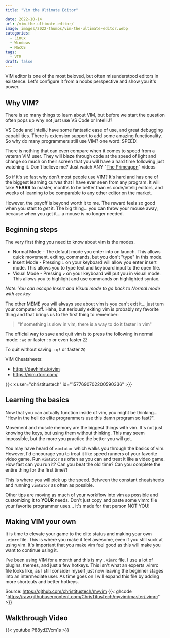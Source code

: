 ```yaml
---
title: "Vim the Ultimate Editor"

date: 2022-10-14
url: /vim-the-ultimate-editor/
image: images/2022-thumbs/vim-the-ultimate-editor.webp
categories:
  - Linux
  - Windows
  - MacOS
tags:
  - VIM
draft: false
---
```

VIM editor is one of the most beloved, but often misunderstood editors in existence. Let's configure it from a noobs perspective and show you it's power.
<!--more-->

## Why VIM?

There is so many things to learn about VIM, but before we start the question often pops up why not just use VS Code or IntelliJ?

VS Code and IntelliJ have some fantastic ease of use, and great debugging capabilities. There is extension support to add some amazing functionality. So why do many programmers still use VIM? one word: SPEED!

There is nothing that can even compare when it comes to speed from a veteran VIM user. They will blaze through code at the speed of light and change so much on their screen that you will have a hard time following just watching it. Don't believe me? Just watch ANY "[The Primeagen](https://www.youtube.com/c/ThePrimeagen/videos)" videos

So if it's so fast why don't most people use VIM? It's hard and has one of the biggest learning curves that I have ever seen from any program. It will take **YEARS** to master, months to be better than vs code/intellij editors, and weeks of learning to be comparable to any other editor on the market. 

However, the payoff is beyond worth it to me. The reward feels so good when you start to _get_ it. The big thing... you can throw your mouse away, because when you get it... a mouse is no longer needed. 

## Beginning steps

The very first thing you need to know about vim is the modes.

  - Normal Mode - The default mode you enter into on launch. This allows quick movement, exiting, commands, but you don't "type" in this mode. 
  - Insert Mode - Pressing `i` on your keyboard will allow you enter insert mode. This allows you to type text and keyboard input to the open file.
  - Visual Mode - Pressing `v` on your keyboard will put you in visual mode. This allows you to highlight and use commands on highlighted syntax.

_Note: You can escape Insert and Visual mode to go back to Normal mode with `esc` key_

The other MEME you will always see about vim is you can't exit it... just turn your computer off. Haha, but seriously exiting vim is probably my favorite thing and that brings us to the first thing to remember:

> "If something is slow in vim, there is a way to do it faster in vim"

The official way to save and quit vim is to press the following in normal mode: `:wq` or faster `:x` or even faster `ZZ`

To quit without saving: `:q!` or faster `ZQ`

VIM Cheatsheets:

  - <https://devhints.io/vim>
  - <https://vim.rtorr.com/>

{{< x user="christitustech" id="1577690702200590336" >}}

## Learning the basics

Now that you can actually function inside of vim, you might be thinking... "How in the hell do elite programmers use this damn program so fast?". 

Movement and muscle memory are the biggest things with vim. It's not just knowing the keys, but using them without thinking. This may seem impossible, but the more you practice the better you will get. 

You may have heard of `vimtutor` which walks you through the basics of vim. However, I'd encourage you to treat it like speed runners of your favorite video game. Run `vimtutor` as often as you can and treat it like a video game. How fast can you run it? Can you beat the old time? Can you complete the entire thing for the first time?!

This is where you will pick up the speed. Between the constant cheatsheets and running `vimtutor` as often as possible.

Other tips are moving as much of your workflow into vim as possible and customizing it to **YOUR** needs. Don't just copy and paste some vimrc file your favorite programmer uses... it's made for that person NOT YOU! 

## Making VIM your own

It is time to elevate your game to the elite status and making your own `.vimrc` file. This is where you make it feel awesome, even if you still suck at using vim. It's important that you make vim feel good as this will make you want to continue using it. 

I've been using VIM for a month and this is my `.vimrc` file. I use a lot of plugins, themes, and just a few hotkeys. This isn't what an experts .vimrc file looks like, as I still consider myself just now leaving the beginner stages into an intermediate user. As time goes on I will expand this file by adding more shortcuts and better hotkeys. 

Source: <https://github.com/christitustech/myvim>
{{< ghcode "https://raw.githubusercontent.com/ChrisTitusTech/myvim/master/.vimrc" >}}

## Walkthrough Video

{{< youtube P88ydZVcm1s >}}
